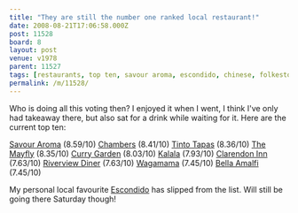 ```yaml
---
title: "They are still the number one ranked local restaurant!"
date: 2008-08-21T17:06:58.000Z
post: 11528
board: 8
layout: post
venue: v1978
parent: 11527
tags: [restaurants, top ten, savour aroma, escondido, chinese, folkestone]
permalink: /m/11528/
---
```

Who is doing all this voting then? I enjoyed it when I went, I think I've only had takeaway there, but also sat for a drink while waiting for it. Here are the current top ten:

<a href="http://www.folkestonegerald.com/v/1978/Savour+Aroma" title="Folkestone">Savour Aroma</a> (8.59/10)
<a href="http://www.folkestonegerald.com/v/4/Chambers" title="Folkestone">Chambers</a> (8.41/10)
<a href="http://www.folkestonegerald.com/v/2184/Tinto+Tapas" title="Sandgate">Tinto Tapas</a> (8.36/10)
<a href="http://www.folkestonegerald.com/v/2878/The+Mayfly" title="Hawkinge">The Mayfly</a> (8.35/10)
<a href="http://www.folkestonegerald.com/v/40/Curry+Garden" title="Folkestone">Curry Garden</a> (8.03/10)
<a href="http://www.folkestonegerald.com/v/36/Kalala" title="Folkestone">Kalala</a> (7.93/10)
<a href="http://www.folkestonegerald.com/v/1928/Clarendon+Inn" title="Sandgate">Clarendon Inn</a> (7.63/10)
<a href="http://www.folkestonegerald.com/v/2199/Riverview+Diner" title="Ashford">Riverview Diner</a> (7.63/10)
<a href="http://www.folkestonegerald.com/v/2039/Wagamama" title="Canterbury">Wagamama</a> (7.45/10)
<a href="http://www.folkestonegerald.com/v/3507/Bella+Amalfi" title="Sandwich">Bella Amalfi</a> (7.45/10)

My personal local favourite <a href="/wiki/escondido">Escondido</a> has slipped from the list. Will still be going there Saturday though!

